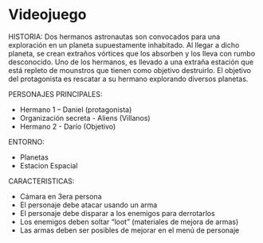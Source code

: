 # Videojuego

HISTORIA:
Dos hermanos astronautas son convocados para una exploración en un planeta supuestamente inhabitado. Al llegar a dicho planeta, se crean extraños vórtices que los absorben y los 
lleva con rumbo desconocido. Uno de los hermanos, es llevado a una extraña estación que está repleto de mounstros que tienen como objetivo destruirlo. El objetivo del protagonista 
es rescatar a su hermano explorando diversos planetas.

PERSONAJES PRINCIPALES:
-	Hermano 1 – Daniel (protagonista)
-	Organización secreta - Aliens (Villanos)
-	Hermano 2 - Darío (Objetivo)

ENTORNO:
-	Planetas
-	Estacion Espacial

CARACTERISTICAS:
-	Cámara en 3era persona
-	El personaje debe atacar usando un arma
-	El personaje debe disparar a los enemigos para derrotarlos
-	Los enemigos deben soltar “loot” (materiales de mejora de armas)
-	Las armas deben ser posibles de mejorar en el menú de personaje
